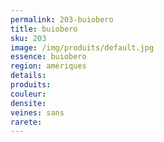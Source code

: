 ```yaml
---
permalink: 203-buiobero
title: buiobero
sku: 203
image: /img/produits/default.jpg
essence: buiobero
region: amériques
details: 
produits:
couleur: 
densite: 
veines: sans
rarete: 
---
```

